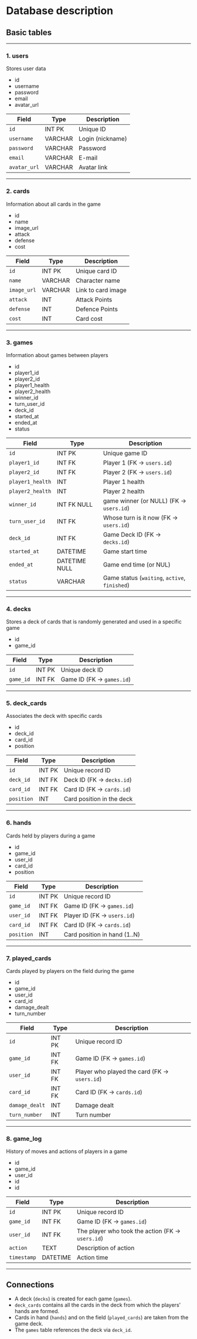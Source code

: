 # Database description

## Basic tables

---

### 1. users

Stores user data

- id
- username
- password
- email
- avatar_url

| Field         | Type         | Description               |
|---------------|--------------|---------------------------|
| `id`          | INT PK       | Unique ID                 |
| `username`    | VARCHAR      | Login (nickname)          |
| `password`    | VARCHAR      | Password                  |
| `email`       | VARCHAR      | E-mail                    |
| `avatar_url`  | VARCHAR      | Avatar link               |

---

### 2. cards

Information about all cards in the game

- id
- name
- image_url
- attack
- defense
- cost

| Field         | Type         | Description                |
|---------------|--------------|----------------------------|
| `id`          | INT PK       | Unique card ID             |
| `name`        | VARCHAR      | Character name             |
| `image_url`   | VARCHAR      | Link to card image         |
| `attack`      | INT          | Attack Points              |
| `defense`     | INT          | Defence Points             |
| `cost`        | INT          | Card cost                  |

---

### 3. games

Information about games between players

- id
- player1_id
- player2_id
- player1_health
- player2_health
- winner_id
- turn_user_id
- deck_id
- started_at
- ended_at
- status

| Field           | Type          | Description                                    |
|-----------------|---------------|------------------------------------------------|
| `id`            | INT PK        | Unique game ID                                 |
| `player1_id`    | INT FK        | Player 1 (FK -> `users.id`)                    |
| `player2_id`    | INT FK        | Player 2 (FK -> `users.id`)                    |
| `player1_health`| INT           | Player 1 health                                |
| `player2_health`| INT           | Player 2 health                                |
| `winner_id`     | INT FK NULL   | game winner (or NULL) (FK -> `users.id`)       |
| `turn_user_id`  | INT FK        | Whose turn is it now (FK -> `users.id`)        |
| `deck_id`       | INT FK        | Game Deck ID (FK -> `decks.id`)                |
| `started_at`    | DATETIME      | Game start time                                |
| `ended_at`      | DATETIME NULL | Game end time (or NUL)                         |
| `status`        | VARCHAR       | Game status (`waiting`, `active`, `finished`)  |

---

### 4. decks

Stores a deck of cards that is randomly generated and used in a specific game

- id
- game_id

| Field        | Type     | Description                     |
|--------------|----------|---------------------------------|
| `id`         | INT PK   | Unique deck ID                  |
| `game_id`    | INT FK   | Game ID (FK -> `games.id`)      |

---

### 5. deck_cards

Associates the deck with specific cards

- id
- deck_id
- card_id
- position

| Field        | Type     | Description                  |
|--------------|----------|------------------------------|
| `id`         | INT PK   | Unique record ID             |
| `deck_id`    | INT FK   | Deck ID (FK -> `decks.id`)   |
| `card_id`    | INT FK   | Card ID (FK -> `cards.id`)   |
| `position`   | INT      | Card position in the deck    |

---

### 6. hands

Cards held by players during a game

- id
- game_id
- user_id
- card_id
- position

| Field      | Type         | Description                    |
|------------|--------------|--------------------------------|
| `id`       | INT PK       | Unique record ID               |
| `game_id`  | INT FK       | Game ID  (FK -> `games.id`)    |
| `user_id`  | INT FK       | Player ID (FK -> `users.id`)   |
| `card_id`  | INT FK       | Card ID (FK -> `cards.id`)     |
| `position` | INT          | Card position in hand (1..N)   |

--- 

### 7. played_cards

Cards played by players on the field during the game 

- id
- game_id
- user_id
- card_id
- damage_dealt
- turn_number

| Field          | Type         | Description                                    |
|----------------|--------------|------------------------------------------------|
| `id`           | INT PK       | Unique record ID                               |
| `game_id`      | INT FK       | Game ID  (FK -> `games.id`)                    |
| `user_id`      | INT FK       | Player who played the card (FK -> `users.id`)  |
| `card_id`      | INT FK       | Card ID (FK -> `cards.id`)                     |
| `damage_dealt` | INT          | Damage dealt                                   |
| `turn_number`  | INT          | Turn number                                    |

---

### 8. game_log

History of moves and actions of players in a game

- id
- game_id
- user_id
- id
- id

| Field      | Type         | Description                                         |
|------------|--------------|-----------------------------------------------------|
| `id`       | INT PK       | Unique record ID                                    | 
| `game_id`  | INT FK       | Game ID  (FK -> `games.id`)                         |
| `user_id`  | INT FK       | The player who took the action (FK -> `users.id`)   |
| `action`   | TEXT         | Description of action                               |
| `timestamp`| DATETIME     | Action time                                         |

--- 

## Connections

- A deck (`decks`) is created for each game (`games`).
- `deck_cards` contains all the cards in the deck from which the players' hands are formed.
- Cards in hand (`hands`) and on the field (`played_cards`) are taken from the game deck.
- The `games` table references the deck via `deck_id`.